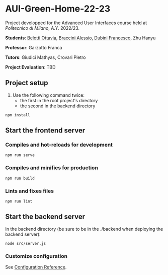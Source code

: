 # AUI-Green-Home-22-23
Project developped for the Advanced User Interfaces course held at _Politecnico di Milano_, A.Y. 2022/23.

**Students**: [Belotti Ottavia](https://github.com/OttaviaBelotti), [Braccini Alessio](https://github.com/AlessioBraccini), [Dubini Francesco](https://github.com/FrancescoDubini), Zhu Hanyu

**Professor**: Garzotto Franca

**Tutors**: Giudici Mathyas, Crovari Pietro

**Project Evaluation**: TBD

## Project setup
1. Use the following command twice: 
    * the first in the root project's directory
    * the second in the backend directory 
```
npm install
```

## Start the frontend server
### Compiles and hot-reloads for development
```
npm run serve
```

### Compiles and minifies for production
```
npm run build
```

### Lints and fixes files
```
npm run lint
```

## Start the backend server
In the backend directory (be sure to be in the ./backend when deploying the backend server):
```
node src/server.js
```
### Customize configuration
See [Configuration Reference](https://cli.vuejs.org/config/).

